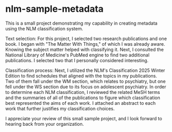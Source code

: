 # nlm-sample-metadata
This is a small project demonstrating my capability in creating metadata using the NLM classification system.

Text selection:
For this project, I selected two research publications and one book. I began with "The Matter With Things," of which I was already aware. Knowing the subject
matter helped with classifying it. Next, I consulted the National Library of Medicine's PubMed engine to find two additional publications. I selected two that
I personally considered interesting.

Classification process:
Next, I utilized the NLM's Classification 2025 Winter Edition to find schedules that aligned with the topics in my publications. Two of them fall under the
WM section, which relates to psychiatry, but one fell under the WS section due to its focus on adolescent psychiatry. In order to determine each NLM
classification, I reviewed the related MeSH terms and the summaries of all of the publications to figure which classification best represented the aims of
each work. I attached an abstract to each work that further justifies my classification choices.

I appreciate your review of this small sample project, and I look forward to hearing back from your organization.
